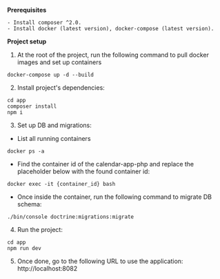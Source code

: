
**Prerequisites**

    - Install composer ^2.0.
    - Install docker (latest version), docker-compose (latest version).

**Project setup**

1. At the root of the project, run the following command to pull docker images and set up containers

````
docker-compose up -d --build
````

2. Install project's dependencies:

````  
cd app
composer install
npm i
````

3. Set up DB and migrations:

- List all running containers

````
docker ps -a
````

- Find the container id of the calendar-app-php and replace the placeholder below with the found container id:   

````
docker exec -it {container_id} bash
````

- Once inside the container, run the following command to migrate DB schema:

````
./bin/console doctrine:migrations:migrate
````

4. Run the project:

````
cd app
npm run dev
````

5. Once done, go to the following URL to use the application: http://localhost:8082